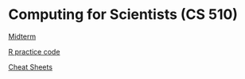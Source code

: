 # Computing for Scientists (CS 510)

[Midterm](https://github.com/rahapirzadeh/ComputingforScientists/tree/master/midterm)

[R practice code](https://github.com/rahapirzadeh/ComputingforScientists/tree/master/R%20Code)

[Cheat Sheets](https://github.com/rahapirzadeh/ComputingforScientists/tree/master/Cheat%20Sheets)
